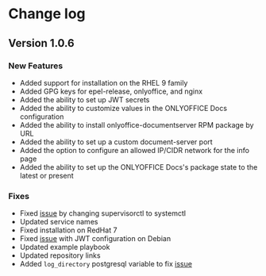 # Change log

## Version 1.0.6

### New Features

* Added support for installation on the RHEL 9 family
* Added GPG keys for epel-release, onlyoffice, and nginx
* Added the ability to set up JWT secrets
* Added the ability to customize values in the ONLYOFFICE Docs configuration
* Added the ability to install onlyoffice-documentserver RPM package by URL
* Added the ability to set up a custom document-server port
* Added the option to configure an allowed IP/CIDR network for the info page
* Added the ability to set up the ONLYOFFICE Docs's package state to the latest or present

### Fixes

* Fixed [issue](https://github.com/ONLYOFFICE/ansible-role-documentserver/issues/67) by changing supervisorctl to systemctl
* Updated service names
* Fixed installation on RedHat 7
* Fixed [issue](https://github.com/ONLYOFFICE/ansible-role-documentserver/issues/43) with JWT configuration on Debian
* Updated example playbook
* Updated repository links
* Added `log_directory` postgresql variable to fix [issue](https://github.com/geerlingguy/ansible-role-mysql/issues/175)
